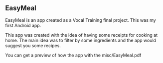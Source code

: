 ## EasyMeal

EasyMeal is an app created as a Vocal Training final project. This was my first Android app.

This app was created with the idea of having some receipts for cooking at home. The main idea was to filter by some ingredients and the app would suggest you some recipes.

You can get a preview of how the app with the misc/EasyMeal.pdf

